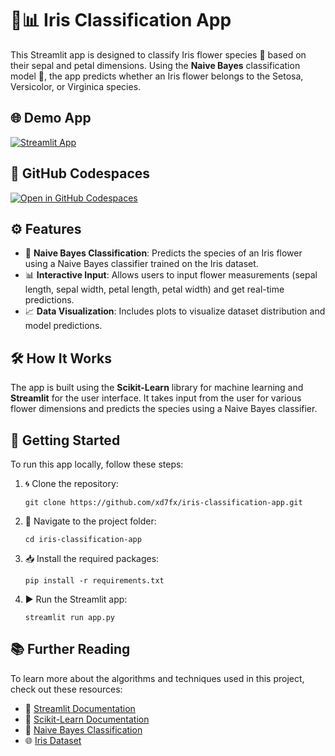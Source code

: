 # 🌸📊 Iris Classification App

This Streamlit app is designed to classify Iris flower species 🌺 based on their sepal and petal dimensions. Using the **Naive Bayes** classification model 🤖, the app predicts whether an Iris flower belongs to the Setosa, Versicolor, or Virginica species.

## 🌐 Demo App

[![Streamlit App](https://static.streamlit.io/badges/streamlit_badge_black_white.svg)](https://iris-machine-learning.streamlit.app)

## 🚀 GitHub Codespaces

[![Open in GitHub Codespaces](https://github.com/codespaces/badge.svg)](https://codespaces.new/your-repo-name?quickstart=1)

## ⚙️ Features

- 🧠 **Naive Bayes Classification**: Predicts the species of an Iris flower using a Naive Bayes classifier trained on the Iris dataset.
- 📊 **Interactive Input**: Allows users to input flower measurements (sepal length, sepal width, petal length, petal width) and get real-time predictions.
- 📈 **Data Visualization**: Includes plots to visualize dataset distribution and model predictions.

## 🛠️ How It Works

The app is built using the **Scikit-Learn** library for machine learning and **Streamlit** for the user interface. It takes input from the user for various flower dimensions and predicts the species using a Naive Bayes classifier.

## 🚀 Getting Started

To run this app locally, follow these steps:

1. 🌀 Clone the repository: 
    ```
    git clone https://github.com/xd7fx/iris-classification-app.git
    ```
2. 📂 Navigate to the project folder: 
    ```
    cd iris-classification-app
    ```
3. 📥 Install the required packages: 
    ```
    pip install -r requirements.txt
    ```
4. ▶️ Run the Streamlit app: 
    ```
    streamlit run app.py
    ```

## 📚 Further Reading

To learn more about the algorithms and techniques used in this project, check out these resources:
- 📜 [Streamlit Documentation](https://docs.streamlit.io/)
- 📘 [Scikit-Learn Documentation](https://scikit-learn.org/stable/documentation.html)
- 📙 [Naive Bayes Classification](https://scikit-learn.org/stable/modules/naive_bayes.html)
- 🌐 [Iris Dataset](https://github.com/xd7fx/Iris-Data-Analysis-and-Classification-Using-Machine-Learning/blob/master/IRIS.csv)
